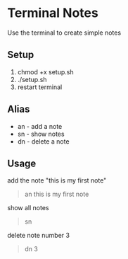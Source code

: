 # Terminal Notes
Use the terminal to create simple notes


## Setup
1. chmod +x setup.sh
2. ./setup.sh
3. restart terminal


## Alias
* an - add a note
* sn - show notes
* dn - delete a note


## Usage

add the note "this is my first note"
> an this is my first note

show all notes
> sn

delete note number 3
> dn 3
